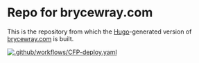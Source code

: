 # Repo for brycewray.com

This is the repository from which the [Hugo](https://gohugo.io)-generated version of [brycewray.com](https://www.brycewray.com/) is built.

[![.github/workflows/CFP-deploy.yaml](https://github.com/brycewray/hugo_site/actions/workflows/CFP-deploy.yaml/badge.svg)](https://github.com/brycewray/hugo_site/actions/workflows/CFP-deploy.yaml)
